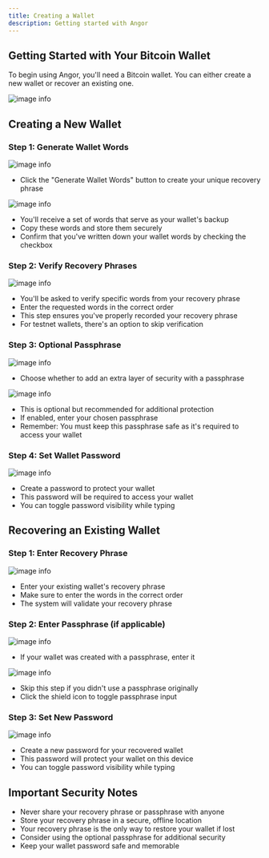 ```yaml
---
title: Creating a Wallet
description: Getting started with Angor
---
```


## Getting Started with Your Bitcoin Wallet

To begin using Angor, you'll need a Bitcoin wallet. You can either create a new wallet or recover an existing one.

![image info](./images/wallet.png)

## Creating a New Wallet

### Step 1: Generate Wallet Words
![image info](./images/create-wallet-step-1-1.png)

* Click the "Generate Wallet Words" button to create your unique recovery phrase

![image info](./images/create-wallet-step-1-2.png)

* You'll receive a set of words that serve as your wallet's backup
* Copy these words and store them securely
* Confirm that you've written down your wallet words by checking the checkbox

### Step 2: Verify Recovery Phrases
![image info](./images/create-wallet-step-2-1.png)

* You'll be asked to verify specific words from your recovery phrase
* Enter the requested words in the correct order
* This step ensures you've properly recorded your recovery phrase
* For testnet wallets, there's an option to skip verification

### Step 3: Optional Passphrase
![image info](./images/create-wallet-step-3-1.png)

* Choose whether to add an extra layer of security with a passphrase

![image info](./images/create-wallet-step-3-2.png)

* This is optional but recommended for additional protection
* If enabled, enter your chosen passphrase
* Remember: You must keep this passphrase safe as it's required to access your wallet

### Step 4: Set Wallet Password
![image info](./images/create-wallet-step-4-1.png)

* Create a password to protect your wallet
* This password will be required to access your wallet
* You can toggle password visibility while typing

## Recovering an Existing Wallet

### Step 1: Enter Recovery Phrase
![image info](./images/recover-wallet-step-1-1.png)

* Enter your existing wallet's recovery phrase
* Make sure to enter the words in the correct order
* The system will validate your recovery phrase

### Step 2: Enter Passphrase (if applicable)
![image info](./images/recover-wallet-step-2-1.png)

* If your wallet was created with a passphrase, enter it

![image info](./images/recover-wallet-step-2-2.png)

* Skip this step if you didn't use a passphrase originally
* Click the shield icon to toggle passphrase input

### Step 3: Set New Password
![image info](./images/recover-wallet-step-3-1.png)

* Create a new password for your recovered wallet
* This password will protect your wallet on this device
* You can toggle password visibility while typing

## Important Security Notes

* Never share your recovery phrase or passphrase with anyone
* Store your recovery phrase in a secure, offline location
* Your recovery phrase is the only way to restore your wallet if lost
* Consider using the optional passphrase for additional security
* Keep your wallet password safe and memorable
